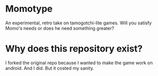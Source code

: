 # Momotype
An experimental, retro take on tamogotchi-lite games. Will you satisfy Momo's needs or does he need something greater? 

# Why does this repository exist?
I forked the original repo because I wanted to make the game work on android. And I did. But it costed my sanity.

